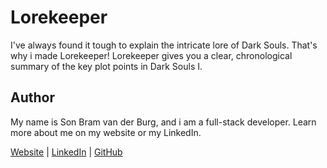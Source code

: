 # Lorekeeper

I've always found it tough to explain the intricate lore of Dark Souls. That's why i made Lorekeeper!
Lorekeeper gives you a clear, chronological summary of the key plot points in Dark Souls I.

## Author

My name is Son Bram van der Burg, and i am a full-stack developer. Learn more about me on my website or my LinkedIn.

[Website](https://vdburg.site/) | [LinkedIn](https://www.linkedin.com/in/son-bram/) | [GitHub](https://github.com/Penguin-09)
